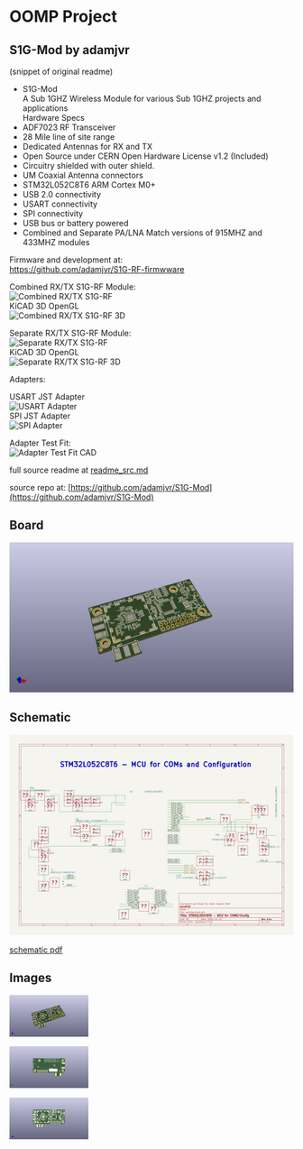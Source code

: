 # OOMP Project  
## S1G-Mod  by adamjvr  
  
(snippet of original readme)  
  
- S1G-Mod  
A Sub 1GHZ Wireless Module for various Sub 1GHZ projects and applications  
Hardware Specs  
- ADF7023 RF Transceiver  
- 28 Mile line of site range  
- Dedicated Antennas for RX and TX  
- Open Source under CERN Open Hardware License v1.2 (Included)  
- Circuitry shielded with outer shield.  
- UM Coaxial Antenna connectors  
- STM32L052C8T6 ARM Cortex M0+  
- USB 2.0 connectivity  
- USART connectivity  
- SPI connectivity  
- USB bus or battery powered  
- Combined and Separate PA/LNA Match versions of 915MHZ and 433MHZ modules  
  
Firmware and development at:  
https://github.com/adamjvr/S1G-RF-firmwware  
  
Combined RX/TX S1G-RF Module:  
![Combined RX/TX S1G-RF](/img/S1G-RF_915_combinedRXTX_2D.png)  
KiCAD 3D OpenGL  
![Combined RX/TX S1G-RF 3D](/img/S1G-RF_915_combinedRXTX_opengl.png)  
  
Separate RX/TX S1G-RF Module:  
![Separate RX/TX S1G-RF](/img/S1G-RF_915_separateTXRX_2D.png)  
KiCAD 3D OpenGL  
![Separate RX/TX S1G-RF 3D](/img/S1G-RF_915_combinedRXTX_opengl.png)  
  
Adapters:  
  
USART JST Adapter  
![USART Adapter](/img/USART_Adapter.png)  
SPI JST Adapter  
![SPI Adapter](/img/SPI_Adapter.png)  
  
Adapter Test Fit:  
![Adapter Test Fit CAD](/img/Adapter3DTestOnShape.png)  
  
  full source readme at [readme_src.md](readme_src.md)  
  
source repo at: [https://github.com/adamjvr/S1G-Mod](https://github.com/adamjvr/S1G-Mod)  
## Board  
  
[![working_3d.png](working_3d_600.png)](working_3d.png)  
## Schematic  
  
[![working_schematic.png](working_schematic_600.png)](working_schematic.png)  
  
[schematic pdf](working_schematic.pdf)  
## Images  
  
[![working_3d.png](working_3d_140.png)](working_3d.png)  
  
[![working_3d_back.png](working_3d_back_140.png)](working_3d_back.png)  
  
[![working_3d_front.png](working_3d_front_140.png)](working_3d_front.png)  
